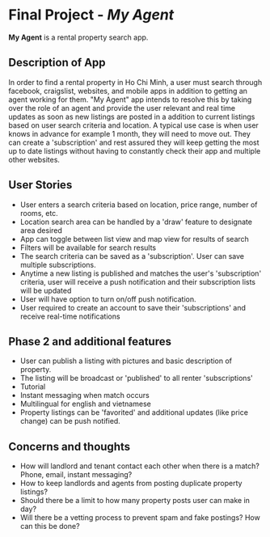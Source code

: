# Final Project - *My Agent*

**My Agent** is a rental property search app.

## Description of App

In order to find a rental property in Ho Chi Minh, a user must search through facebook, craigslist, websites, and mobile apps in addition to getting an agent working for them. "My Agent" app intends to resolve this by taking over the role of an agent and provide the user relevant and real time updates as soon as new listings are posted in a addition to current listings based on user search criteria and location. A typical use case is when user knows in advance for example 1 month, they will need to move out. They can create a 'subscription' and rest assured they will keep getting the most up to date listings without having to constantly check their app and multiple other websites.


## User Stories

- User enters a search criteria based on location, price range, number of rooms, etc.
- Location search area can be handled by a 'draw' feature to designate area desired
- App can toggle between list view and map view for results of search
- Filters will be available for search results
- The search criteria can be saved as a 'subscription'. User can save multiple subscriptions.
- Anytime a new listing is published and matches the user's 'subscription' criteria, user will receive a push notification and   their subscription lists will be updated
- User will have option to turn on/off push notification.
- User required to create an account to save their 'subscriptions' and receive real-time notifications



## Phase 2 and additional features

- User can publish a listing with pictures and basic description of property.
- The listing will be broadcast or 'published' to all renter 'subscriptions'
- Tutorial
- Instant messaging when match occurs
- Multilingual for english and vietnamese
- Property listings can be 'favorited' and additional updates (like price change) can be push notified.



## Concerns and thoughts

- How will landlord and tenant contact each other when there is a match? Phone, email, instant messaging?
- How to keep landlords and agents from posting duplicate property listings?
- Should there be a limit to how many property posts user can make in day?
- Will there be a vetting process to prevent spam and fake postings? How can this be done?